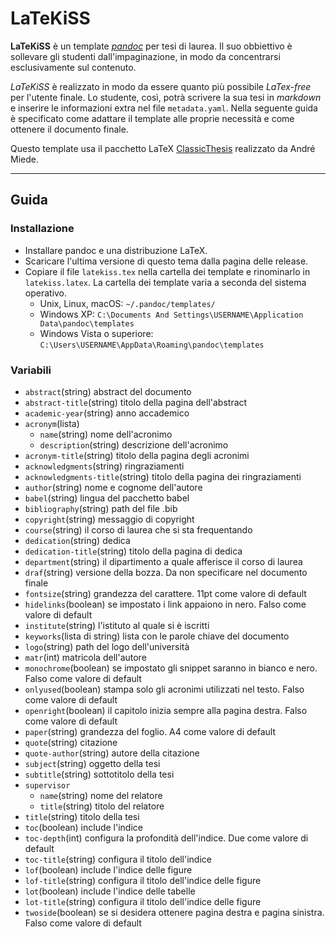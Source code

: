 # LaTeKiSS

**LaTeKiSS** è un template *[pandoc][]* per tesi di laurea. Il suo obbiettivo è sollevare gli studenti dall'impaginazione, in modo da concentrarsi esclusivamente sul contenuto.

*LaTeKiSS* è realizzato in modo da essere quanto più possibile *LaTex-free* per l'utente finale. Lo studente, così, potrà scrivere la sua tesi in *markdown* e inserire le informazioni extra nel file `metadata.yaml`.
Nella seguente guida è specificato come adattare il template alle proprie necessità e come ottenere il documento finale.

Questo template usa il pacchetto LaTeX [ClassicThesis][classicthesis] realizzato da André Miede.

---

## Guida

### Installazione

- Installare pandoc e una distribuzione LaTeX.
- Scaricare l'ultima versione di questo tema dalla pagina delle release.
- Copiare il file `latekiss.tex` nella cartella dei template e rinominarlo in `latekiss.latex`. La cartella dei template varia a seconda del sistema operativo.
  - Unix, Linux, macOS: `~/.pandoc/templates/`
  - Windows XP: `C:\Documents And Settings\USERNAME\Application Data\pandoc\templates`
  - Windows Vista o superiore: `C:\Users\USERNAME\AppData\Roaming\pandoc\templates`

### Variabili

- `abstract`(string)
  abstract del documento
- `abstract-title`(string)
  titolo della pagina dell'abstract
- `academic-year`(string)
  anno accademico
- `acronym`(lista)
  - `name`(string)
  nome dell'acronimo
  - `description`(string)
  descrizione dell'acronimo
- `acronym-title`(string)
  titolo della pagina degli acronimi
- `acknowledgments`(string)
  ringraziamenti
- `acknowledgments-title`(string)
  titolo della pagina dei ringraziamenti
- `author`(string)
  nome e cognome dell'autore
- `babel`(string)
  lingua del pacchetto babel
- `bibliography`(string)
  path del file .bib
- `copyright`(string)
  messaggio di copyright
- `course`(string)
  il corso di laurea che si sta frequentando
- `dedication`(string)
  dedica
- `dedication-title`(string)
  titolo della pagina di dedica
- `department`(string)
  il dipartimento a quale afferisce il corso di laurea
- `draf`(string)
  versione della bozza. Da non specificare nel documento finale
- `fontsize`(string)
  grandezza del carattere. 11pt come valore di default
- `hidelinks`(boolean)
  se impostato i link appaiono in nero. Falso come valore di default
- `institute`(string)
  l'istituto al quale si è iscritti
- `keyworks`(lista di string)
  lista con le parole chiave del documento
- `logo`(string)
  path del logo dell'università
- `matr`(int)
  matricola dell'autore
- `monochrome`(boolean)
  se impostato gli snippet saranno in bianco e nero. Falso come valore di default
- `onlyused`(boolean)
  stampa solo gli acronimi utilizzati nel testo. Falso come valore di default
- `openright`(boolean)
  il capitolo inizia sempre alla pagina destra. Falso come valore di default
- `paper`(string)
  grandezza del foglio. A4 come valore di default
- `quote`(string)
  citazione
- `quote-author`(string)
  autore della citazione
- `subject`(string)
  oggetto della tesi
- `subtitle`(string)
  sottotitolo della tesi
- `supervisor`
  - `name`(string)
    nome del relatore
  - `title`(string)
    titolo del relatore
- `title`(string)
  titolo della tesi
- `toc`(boolean)
  include l'indice
- `toc-depth`(int)
  configura la profondità dell'indice. Due come valore di default
- `toc-title`(string)
  configura il titolo dell'indice
- `lof`(boolean)
  include l'indice delle figure
- `lof-title`(string)
  configura il titolo dell'indice delle figure
- `lot`(boolean)
  include l'indice delle tabelle
- `lot-title`(string)
  configura il titolo dell'indice delle figure
- `twoside`(boolean)
  se si desidera ottenere pagina destra e pagina sinistra. Falso come valore di default

[pandoc]: https://pandoc.org/

[classicthesis]: https://bitbucket.org/amiede/classicthesis/wiki/Home
